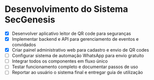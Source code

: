 # Desenvolvimento do Sistema SecGenesis

- [x] Desenvolver aplicativo leitor de QR code para seguranças
- [x] Implementar backend e API para gerenciamento de eventos e convidados
- [x] Criar painel administrativo web para cadastro e envio de QR codes
- [ ] Configurar sistema de automação WhatsApp para envio gratuito
- [ ] Integrar todos os componentes em fluxo único
- [ ] Testar funcionamento completo e documentar passos de uso
- [ ] Reportar ao usuário o sistema final e entregar guia de utilização
